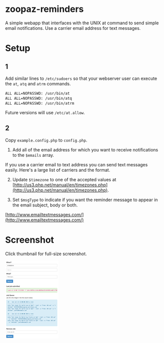 zoopaz-reminders
================

A simple webapp that interfaces with the UNIX at command to send simple email notifications. Use a carrier email address for text messages.

Setup
=====

1
-

Add similar lines to `/etc/sudoers` so that your webserver user can execute the `at`, `atq` and `atrm` commands.

    ALL ALL=NOPASSWD: /usr/bin/at
    ALL ALL=NOPASSWD: /usr/bin/atq
    ALL ALL=NOPASSWD: /usr/bin/atrm
    
Future versions will use `/etc/at.allow`.

2
-

Copy `example.config.php` to `config.php`.

1. Add all of the email address for which you want to receive notifications to the `$emails` array.

If you use a carrier email to text address you can send text messages easily. Here's a large list of carriers and the format.

2. Update `$timezone` to one of the accepted values at [http://us3.php.net/manual/en/timezones.php](http://us3.php.net/manual/en/timezones.php).

3. Set `$msgType` to indicate if you want the reminder message to appear in the email subject, body or both.

[http://www.emailtextmessages.com/](http://www.emailtextmessages.com/)

Screenshot
==========

Click thumbnail for full-size screenshot.

<a target="_blank" href="img/zoopaz-reminders.png"><img style="max-width:100%;" src="img/small.zoopaz-reminders.png" alt="zoopaz-reminders.png" /></a>
